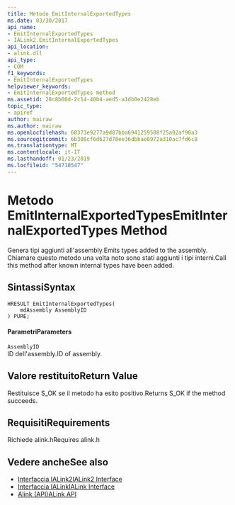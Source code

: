 ```yaml
---
title: Metodo EmitInternalExportedTypes
ms.date: 03/30/2017
api_name:
- EmitInternalExportedTypes
- IALink2.EmitInternalExportedTypes
api_location:
- alink.dll
api_type:
- COM
f1_keywords:
- EmitInternalExportedTypes
helpviewer_keywords:
- EmitInternalExportedTypes method
ms.assetid: 28c8b00d-2c14-40b4-aed5-a1db0e2428eb
topic_type:
- apiref
author: mairaw
ms.author: mairaw
ms.openlocfilehash: 68373e9277a9d87bba6941259588f25a92af90a3
ms.sourcegitcommit: 6b308cf6d627d78ee36dbbae8972a310ac7fd6c8
ms.translationtype: MT
ms.contentlocale: it-IT
ms.lasthandoff: 01/23/2019
ms.locfileid: "54710547"
---
```

# <a name="emitinternalexportedtypes-method"></a><span data-ttu-id="fbdca-102">Metodo EmitInternalExportedTypes</span><span class="sxs-lookup"><span data-stu-id="fbdca-102">EmitInternalExportedTypes Method</span></span>
<span data-ttu-id="fbdca-103">Genera tipi aggiunti all'assembly.</span><span class="sxs-lookup"><span data-stu-id="fbdca-103">Emits types added to the assembly.</span></span> <span data-ttu-id="fbdca-104">Chiamare questo metodo una volta noto sono stati aggiunti i tipi interni.</span><span class="sxs-lookup"><span data-stu-id="fbdca-104">Call this method after known internal types have been added.</span></span>  
  
## <a name="syntax"></a><span data-ttu-id="fbdca-105">Sintassi</span><span class="sxs-lookup"><span data-stu-id="fbdca-105">Syntax</span></span>  
  
```  
HRESULT EmitInternalExportedTypes(  
    mdAssembly AssemblyID  
) PURE;  
```  
  
#### <a name="parameters"></a><span data-ttu-id="fbdca-106">Parametri</span><span class="sxs-lookup"><span data-stu-id="fbdca-106">Parameters</span></span>  
 `AssemblyID`  
 <span data-ttu-id="fbdca-107">ID dell'assembly.</span><span class="sxs-lookup"><span data-stu-id="fbdca-107">ID of assembly.</span></span>  
  
## <a name="return-value"></a><span data-ttu-id="fbdca-108">Valore restituito</span><span class="sxs-lookup"><span data-stu-id="fbdca-108">Return Value</span></span>  
 <span data-ttu-id="fbdca-109">Restituisce S_OK se il metodo ha esito positivo.</span><span class="sxs-lookup"><span data-stu-id="fbdca-109">Returns S_OK if the method succeeds.</span></span>  
  
## <a name="requirements"></a><span data-ttu-id="fbdca-110">Requisiti</span><span class="sxs-lookup"><span data-stu-id="fbdca-110">Requirements</span></span>  
 <span data-ttu-id="fbdca-111">Richiede alink.h</span><span class="sxs-lookup"><span data-stu-id="fbdca-111">Requires alink.h</span></span>  
  
## <a name="see-also"></a><span data-ttu-id="fbdca-112">Vedere anche</span><span class="sxs-lookup"><span data-stu-id="fbdca-112">See also</span></span>
- [<span data-ttu-id="fbdca-113">Interfaccia IALink2</span><span class="sxs-lookup"><span data-stu-id="fbdca-113">IALink2 Interface</span></span>](../../../../docs/framework/unmanaged-api/alink/ialink2-interface.md)
- [<span data-ttu-id="fbdca-114">Interfaccia IALink</span><span class="sxs-lookup"><span data-stu-id="fbdca-114">IALink Interface</span></span>](../../../../docs/framework/unmanaged-api/alink/ialink-interface.md)
- [<span data-ttu-id="fbdca-115">Alink (API)</span><span class="sxs-lookup"><span data-stu-id="fbdca-115">ALink API</span></span>](../../../../docs/framework/unmanaged-api/alink/index.md)
